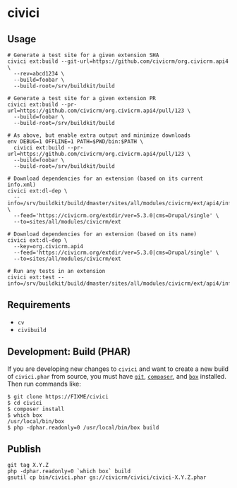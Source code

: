 # civici

## Usage

```
# Generate a test site for a given extension SHA
civici ext:build --git-url=https://github.com/civicrm/org.civicrm.api4 \
  --rev=abcd1234 \
  --build=foobar \
  --build-root=/srv/buildkit/build

# Generate a test site for a given extension PR
civici ext:build --pr-url=https://github.com/civicrm/org.civicrm.api4/pull/123 \
  --build=foobar \
  --build-root=/srv/buildkit/build

# As above, but enable extra output and minimize downloads
env DEBUG=1 OFFLINE=1 PATH=$PWD/bin:$PATH \
  civici ext:build --pr-url=https://github.com/civicrm/org.civicrm.api4/pull/123 \
  --build=foobar \
  --build-root=/srv/buildkit/build

# Download dependencies for an extension (based on its current info.xml)
civici ext:dl-dep \
  --info=/srv/buildkit/build/dmaster/sites/all/modules/civicrm/ext/api4/info.xml \
  --feed='https://civicrm.org/extdir/ver=5.3.0|cms=Drupal/single' \
  --to=sites/all/modules/civicrm/ext

# Download dependencies for an extension (based on its name)
civici ext:dl-dep \
  --key=org.civicrm.api4
  --feed='https://civicrm.org/extdir/ver=5.3.0|cms=Drupal/single' \
  --to=sites/all/modules/civicrm/ext

# Run any tests in an extension
civici ext:test --info=/srv/buildkit/build/dmaster/sites/all/modules/civicrm/ext/api4/info.xml
```

## Requirements

* `cv`
* `civibuild`

## Development: Build (PHAR)

If you are developing new changes to `civici` and want to create a new
build of `civici.phar` from source, you must have
[`git`](https://git-scm.com), [`composer`](https://getcomposer.org/), and
[`box`](http://box-project.github.io/box2/) installed.  Then run commands
like:

```
$ git clone https://FIXME/civici
$ cd civici
$ composer install
$ which box
/usr/local/bin/box
$ php -dphar.readonly=0 /usr/local/bin/box build
```

## Publish

```
git tag X.Y.Z
php -dphar.readonly=0 `which box` build
gsutil cp bin/civici.phar gs://civicrm/civici/civici-X.Y.Z.phar
```
